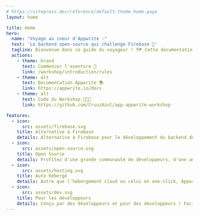 ```yaml
---
# https://vitepress.dev/reference/default-theme-home-page
layout: home

title: Home
hero:
  name: "Voyage au coeur d'Appwrite :"
  text: 'Le backend open-source qui challenge Firebase 🧳'
  tagline: Bienvenue dans ce guide du voyageur ! 🗺️ Cette documentation vous guidera à travers chaque destination au coeur d'Appwrite ! Consultez les informations détaillées, les astuces et les solutions pour chaque module afin de découvrir les fondamentaux qui font d'Appwrite un outil indispensable pour tous les développeurs ! Embarquez avec nous pour cette expérience 🛫
  actions:
    - theme: brand
      text: Commencer l'aventure 🚢
      link: /workshop/introduction/rules
    - theme: alt
      text: Documentation Appwrite 📚
      link: https://appwrite.io/docs
    - theme: alt
      text: Code du Workshop 👨🏼‍💻
      link: https://github.com/CruuzAzul/app-appwrite-workshop

features:
  - icon:
      src: assets/firebase.svg
    title: Alternative à Firebase
    details: Alternative à Firebase pour le développement du backend de vos applications web et mobiles.
  - icon:
      src: assets/open-source.svg
    title: Open Source
    details: Profitez d'une grande communauté de développeurs, d'une amélioration continue et d'une documentation complète.
  - icon:
      src: assets/hosting.svg
    title: Auto hébergé
    details: Autre que l'hébergement cloud ou celui en one-click, Appwrite peut être installé sur votre propre serveur.
  - icon:
      src: assets/dev.svg
    title: Pour les développeurs
    details: Conçu par des développeurs et pour des développeurs ! Facile à utiliser et à intégrer dans vos applications.
---
```

